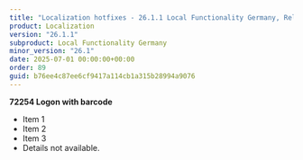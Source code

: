 ```yaml
---
title: "Localization hotfixes - 26.1.1 Local Functionality Germany, Release date July 1, 2025 - Hotfixes"
product: Localization
version: "26.1.1"
subproduct: Local Functionality Germany
minor_version: "26.1"
date: 2025-07-01 00:00:00+00:00
order: 89
guid: b76ee4c87ee6cf9417a114cb1a315b28994a9076
---
```


**72254 Logon with barcode**- Item 1- Item 2- Item 3- Details not available.
